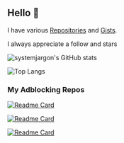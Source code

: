 ## Hello 👋

I have various [Repositories](https://github.com/SystemJargon?tab=repositories) and [Gists](https://gist.github.com/SystemJargon). 

I always appreciate a follow and stars


![systemjargon's GitHub stats](https://github-readme-stats.vercel.app/api?username=systemjargon&show_icons=true&border_radius=40&theme=cobalt) 

![Top Langs](https://github-readme-stats.vercel.app/api/top-langs/?username=systemjargon&show_icons=true&langs_count=5&border_radius=40&theme=cobalt)
<!-- 

![Jokes Card](https://readme-jokes.vercel.app/api)

----
-->


### My Adblocking Repos




[![Readme Card](https://github-readme-stats.vercel.app/api/pin/?username=systemjargon&repo=filters&theme=cobalt)](https://github.com/systemjargon/filters)


[![Readme Card](https://github-readme-stats.vercel.app/api/pin/?username=systemjargon&repo=blocklists&theme=cobalt)](https://github.com/systemjargon/blocklists)


[![Readme Card](https://github-readme-stats.vercel.app/api/pin/?username=systemjargon&repo=allowlists&theme=cobalt)](https://github.com/systemjargon/allowlists)










